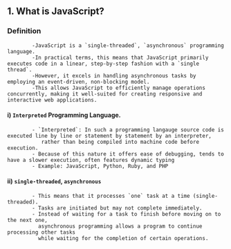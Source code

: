 ## 1. What is JavaScript?

### Definition
            -JavaScript is a `single-threaded`, `asynchronous` programming language.
            -In practical terms, this means that JavaScript primarily executes code in a linear, step-by-step fashion with a `single thread`.
            -However, it excels in handling asynchronous tasks by employing an event-driven, non-blocking model.
            -This allows JavaScript to efficiently manage operations concurrently, making it well-suited for creating responsive and interactive web applications.

#### i) `Interpreted` Programming Language.

            - `Interpreted`: In such a programming langauge source code is  executed line by line or statement by statement by an interpreter, 
               rather than being compiled into machine code before execution.
            - Because of this nature it offers ease of debugging, tends to have a slower execution, often features dynamic typing
            - Example: JavaScript, Python, Ruby, and PHP

#### ii) `single-threaded`, `asynchronous`

            - This means that it processes `one` task at a time (single-threaded).
            - Tasks are initiated but may not complete immediately.
            - Instead of waiting for a task to finish before moving on to the next one, 
              asynchronous programming allows a program to continue processing other tasks 
              while waiting for the completion of certain operations.
